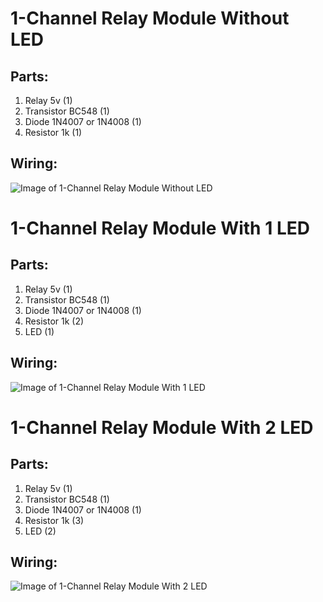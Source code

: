 # 1-Channel Relay Module Without LED

## Parts:
1. Relay 5v (1)
2. Transistor BC548 (1)
3. Diode 1N4007 or 1N4008 (1)
4. Resistor 1k (1)

## Wiring:

![Image of 1-Channel Relay Module Without LED](https://github.com/fikifir/DIY-Arduino-Relay-Module/blob/master/Based-on-BC548/1-Channel-Relay-Module/1-channel-relay-module-without-LED.png?raw=true)

# 1-Channel Relay Module With 1 LED

## Parts:
1. Relay 5v (1)
2. Transistor BC548 (1)
3. Diode 1N4007 or 1N4008 (1)
4. Resistor 1k (2)
5. LED (1)

## Wiring:

![Image of 1-Channel Relay Module With 1 LED](https://github.com/fikifir/DIY-Arduino-Relay-Module/blob/master/Based-on-BC548/1-Channel-Relay-Module/1-channel-relay-module-with-1-LED.png?raw=true)

# 1-Channel Relay Module With 2 LED

## Parts:
1. Relay 5v (1)
2. Transistor BC548 (1)
3. Diode 1N4007 or 1N4008 (1)
4. Resistor 1k (3)
5. LED (2)

## Wiring:

![Image of 1-Channel Relay Module With 2 LED](https://github.com/fikifir/DIY-Arduino-Relay-Module/blob/master/Based-on-BC548/1-Channel-Relay-Module/1-channel-relay-module-with-2-LED.png?raw=true)
